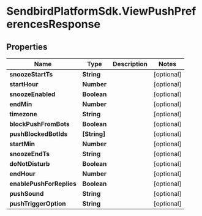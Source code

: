 # SendbirdPlatformSdk.ViewPushPreferencesResponse

## Properties

Name | Type | Description | Notes
------------ | ------------- | ------------- | -------------
**snoozeStartTs** | **String** |  | [optional] 
**startHour** | **Number** |  | [optional] 
**snoozeEnabled** | **Boolean** |  | [optional] 
**endMin** | **Number** |  | [optional] 
**timezone** | **String** |  | [optional] 
**blockPushFromBots** | **Boolean** |  | [optional] 
**pushBlockedBotIds** | **[String]** |  | [optional] 
**startMin** | **Number** |  | [optional] 
**snoozeEndTs** | **String** |  | [optional] 
**doNotDisturb** | **Boolean** |  | [optional] 
**endHour** | **Number** |  | [optional] 
**enablePushForReplies** | **Boolean** |  | [optional] 
**pushSound** | **String** |  | [optional] 
**pushTriggerOption** | **String** |  | [optional] 


